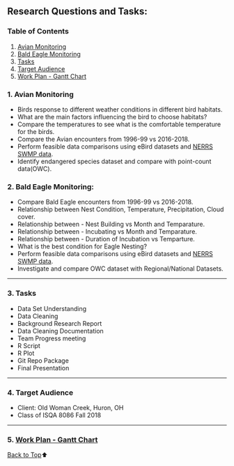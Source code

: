 ## Research Questions and Tasks:

### Table of Contents
1. [Avian Monitoring](#1-avian-monitoring)
1. [Bald Eagle Monitoring](#2-bald-eagle-monitoring)
1. [Tasks](#3-tasks)
1. [Target Audience](#4-target-audience)
1. [Work Plan - Gantt Chart](https://github.com/indraTeja/oldWomanCreek/blob/master/GanttChart.pdf)

### 1. Avian Monitoring
* Birds response to different weather conditions in different bird habitats.
* What are the main factors influencing the bird to choose habitats?
* Compare the temperatures to see what is the comfortable temperature for the birds.
* Compare the Avian encounters from 1996-99 vs 2016-2018.
* Perform feasible data comparisons using eBird datasets and [NERRS SWMP data](https://cdmo.baruch.sc.edu/). 
* Identify endangered species dataset and compare with point-count data(OWC).

### 2. Bald Eagle Monitoring:
* Compare Bald Eagle encounters from 1996-99 vs 2016-2018.
* Relationship between Nest Condition, Temperature, Precipitation, Cloud cover.
* Relationship between - Nest Building vs Month and Temparature.
* Relationship between - Incubating vs Month and Temparature.
* Relationship between - Duration of Incubation vs Temparture.
* What is the best condition for Eagle Nesting?
* Perform feasible data comparisons using eBird datasets and [NERRS SWMP data](https://cdmo.baruch.sc.edu/).
* Investigate and compare OWC dataset with Regional/National Datasets.
___
### 3. Tasks
* Data Set Understanding
* Data Cleaning
* Background Research Report
* Data Cleaning Documentation
* Team Progress meeting
* R Script
* R Plot
* Git Repo Package
* Final Presentation

___
### 4. Target Audience
* Client: Old Woman Creek, Huron, OH
* Class of ISQA 8086 Fall 2018

___
### 5. [Work Plan - Gantt Chart](https://github.com/indraTeja/oldWomanCreek/blob/master/GanttChart.pdf)


[Back to Top](#research-questions-and-tasks):arrow_up:

